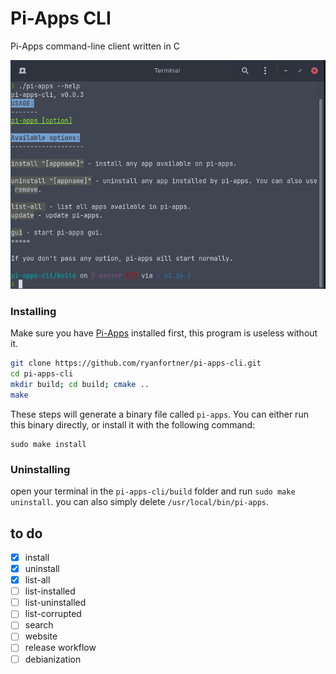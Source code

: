 # Pi-Apps CLI
Pi-Apps command-line client written in C 

![screenshot](https://github.com/ryanfortner/pi-apps-cli/blob/master/screenshot.png?raw=true)

### Installing

Make sure you have [Pi-Apps](https://github.com/Botspot/pi-apps) installed first, this program is useless without it.

```bash
git clone https://github.com/ryanfortner/pi-apps-cli.git
cd pi-apps-cli
mkdir build; cd build; cmake ..
make
```
These steps will generate a binary file called `pi-apps`. You can either run this binary directly, or install it with the following command:

```
sudo make install
```

### Uninstalling
open your terminal in the `pi-apps-cli/build` folder and run `sudo make uninstall`.
you can also simply delete `/usr/local/bin/pi-apps`.

## to do
- [x] install
- [x] uninstall
- [x] list-all
- [ ] list-installed
- [ ] list-uninstalled
- [ ] list-corrupted
- [ ] search
- [ ] website
- [ ] release workflow
- [ ] debianization
